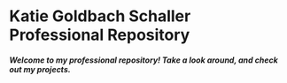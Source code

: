 # Katie Goldbach Schaller Professional Repository
##### Welcome to my professional repository! Take a look around, and check out my projects.
